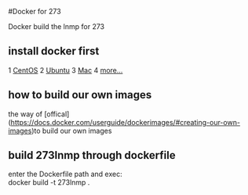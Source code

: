 #Docker for 273 

Docker build the lnmp for 273

## install docker first

1 [CentOS](https://docs.docker.com/installation/centos/)
2 [Ubuntu](https://docs.docker.com/installation/ubuntulinux/)
3 [Mac](https://docs.docker.com/installation/mac/)
4 [more...](https://docs.docker.com/installation/)

## how to build our own images

the way of [offical] (https://docs.docker.com/userguide/dockerimages/#creating-our-own-images)to build our own images


## build 273lnmp  through dockerfile
enter the Dockerfile path and exec:<br/> 
docker build -t 273lnmp .





